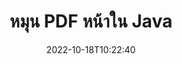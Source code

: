---
############################# Static ############################
layout: "auto-gen-merger"
date: 2022-10-18T10:22:40
draft: false
otherformats: xps tex epub

############################# Head ############################
head_title: "หมุน PDF หน้าใน Java – หมุนที่มุม 90, 180, 270"
head_description: "หมุนหน้าเอกสารเฉพาะหรือทั้งหมดของไฟล์ PDF ที่มุมการหมุน 90, 180, 270 โดยใช้ API การรวมเอกสาร"

############################# Header ############################
title: "หมุน PDF หน้าใน Java"
description: "หมุน PDF หน้าด้วยโค้ด Java สองสามบรรทัด"
bg_image: "https://cms.admin.containerize.com/templates/aspose/App_Themes/V3/images/bg/header1.png"
bg_overlay: false
button:
    enable: true
    icon: "fas fa-arrow-down"
    label: "ดาวน์โหลด ทดลองใช้ฟรี"
    link: "https://downloads.groupdocs.com/merger/java"

############################# SubMenu ############################
submenu:
    enable: true

    left:
        img_alt: "GroupDocs.Merger for Java"
        image: "https://cms.admin.containerize.com/templates/groupdocs/images/product-logos/90x90-noborder/groupdocs-merger-java.png"
        product: "GroupDocs.Merger"
        platform: "Java"

    middle:
        button:

            # button loop
            - link: "https://apireference.groupdocs.com/merger/java"
              text: "การอ้างอิง API"

            # button loop
            - link: "https://github.com/groupdocs-merger"
              text: "ตัวอย่างโค้ด"

            # button loop
            - link: "https://products.groupdocs.app/merger/family"
              text: "การสาธิตสด"

            # button loop
            - link: "https://purchase.groupdocs.com/pricing/merger/java"
              text: "ราคา"

    right:
        link_download: "https://downloads.groupdocs.com/merger"
        link_learn: "https://docs.groupdocs.com/merger/java"
        link_buy: "https://purchase.groupdocs.com"

############################# About ############################
about:
    enable: true
    title: "เกี่ยวกับ GroupDocs.Merger for Java API"
    content: |
        [GroupDocs.Merger for Java](/th/merger/java/) นำเสนอวิธีการง่ายๆ ในการผสานและแยกระหว่างรูปแบบเอกสารที่หลากหลาย รวมถึง PDF, Microsoft Office (Word, Excel, PowerPoint) , OneNote), OpenDocument, HTML, รูปภาพ และอื่นๆ อีกมากมายภายในแอปพลิเคชัน Java ด้วยการเพิ่มโค้ดเพียงไม่กี่บรรทัด ดำเนินการเอกสารหลายอย่าง เช่น ย้าย ลบ หมุน สลับ แยก หรือเปลี่ยนการวางแนวของหน้าภายในเอกสาร API การรวมเอกสารยังรองรับการแสดงตัวอย่างหน้าเอกสารเป็นรูปภาพเพื่อวิเคราะห์โครงสร้างเอกสาร การจัดรูปแบบ และเนื้อหาบนหน้า
        
        GroupDocs.Merger API เป็นตัวเลือกที่เหมาะสมสำหรับโซลูชันองค์กรที่ต้องการคุณสมบัติการหมุนหน้าไฟล์ API เหล่านี้ได้รับการสนับสนุนอย่างดีบนระบบปฏิบัติการและแพลตฟอร์มหลักทั้งหมด รวมทั้ง J2SE 7.0 (1.7), J2SE 8.0 (1.8), Java 10

############################# Steps ############################
steps:
    enable: true
    title_left: "หมุนหน้าไฟล์ PDF ใน Java"
    content_left: |
        [GroupDocs.Merger for Java](/th/merger/java/) ช่วยให้นักพัฒนา Java สามารถหมุนเวียนบางหน้าหรือบางหน้าภายในไฟล์ PDF ที่ 90 ได้ง่าย , มุมการหมุน 180 หรือ 270 โดยใช้ขั้นตอนง่ายๆ ไม่กี่ขั้นตอน
        
        * เริ่มต้น **RotateOptions** ด้วยมุมการหมุนและหมายเลขหน้าที่ต้องการ
        * สร้างอินสแตนซ์ใหม่ของ **การควบรวมกิจการ** และส่งผ่านเส้นทางเอกสารต้นทางเป็นพารามิเตอร์ตัวสร้าง
        * เรียก **rotatePages** และส่งผ่านวัตถุ **RotateOptions**
        * โทร **บันทึก** และระบุเส้นทางของไฟล์เพื่อบันทึกเอกสารผลลัพธ์

    title_right: "ความต้องการของระบบ"
    content_right: |
        GroupDocs.Merger for Java APIs ได้รับการสนับสนุนบนแพลตฟอร์มและระบบปฏิบัติการหลักทั้งหมด ก่อนดำเนินการโค้ดด้านล่าง โปรดตรวจสอบให้แน่ใจว่าคุณได้ติดตั้งข้อกำหนดเบื้องต้นต่อไปนี้ไว้ในระบบของคุณแล้ว

        * ระบบปฏิบัติการ: Microsoft Windows, Linux, MacOS
        * สภาพแวดล้อมการพัฒนา: NetBeans, IntelliJ IDEA, Eclipse
        * กรอบงาน: J2SE 7.0 (1.7), J2SE 8.0 (1.8), Java 10
        * ดาวน์โหลด GroupDocs.Merger for Java เวอร์ชันล่าสุดจาก [Maven](https://repository.groupdocs.com/webapp/#/artifacts/browse/tree/General/repo/com/groupdocs/groupdocs-merger)
         
    code: |
     {{% merger/additional-styles %}}
     {{< merger/code-merger title="วิธีหมุนหน้าไฟล์ PDF โดยใช้โค้ดตัวอย่าง Java">}}

        ```java    
        // หมุนหน้าไฟล์ PDF โดยใช้ GroupDocs.Merger API
        // เริ่มต้นคลาส RotateOptions เพื่อระบุมุมการหมุนและหมายเลขหน้าที่จะหมุน
        RotateOptions rotateOptions = new RotateOptions(RotateMode.Rotate180, new int[] { 2, 3 });

        // ยกตัวอย่างการควบรวมกิจการด้วยการป้อนข้อมูล PDF เอกสาร
        Merger merger = new Merger("input.pdf");

        // เรียกเมธอด rotationPages และส่งออบเจ็กต์ RotateOptions ไปที่มัน
        merger.rotatePages(rotateOptions);
    
        // เรียกวิธีการบันทึกและส่งเส้นทางไฟล์ที่ต้องการเพื่อบันทึกเอกสารส่งออก
        merger.save("output.pdf");
        ```
     {{< /merger/code-merger >}}

############################# Demos ############################
demos:
    enable: true
    title: "การสาธิตสด - หมุนหน้าไฟล์ PDF ออนไลน์"
    content: |
       หมุนหน้าไฟล์ PDF ทันทีโดยไปที่เว็บไซต์ [GroupDocs.Merger Live Demos](https://products.groupdocs.app/splitter/rotate-pages/pdf)
       การสาธิตสดมีประโยชน์ดังต่อไปนี้
        
############################# About Formats ############################
about_formats:
    enable: true

############################# More Formats ############################
more_formats:
    enable: true
    title: "หมุนหน้าของรูปแบบเอกสารอื่นๆ"
    content: |
        Java การควบรวมเอกสารและ API แยกสำหรับรูปแบบไฟล์และรูปภาพ หมุนรูปแบบไฟล์ยอดนิยมบางรูปแบบตามที่ระบุไว้ด้านล่าง

############################# Back to top ###############################
back_to_top:
    enable: true
---